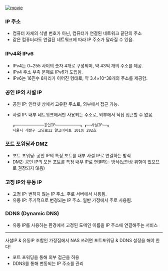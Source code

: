 <p><a href="https://www.youtube.com/watch?v=GK3h936Co-k&amp;ab_channel=%EC%96%84%ED%8C%8D%ED%95%9C%EC%BD%94%EB%94%A9%EC%82%AC%EC%A0%84"><img alt="movie" src="https://img.youtube.com/vi/GK3h936Co-k/sddefault.jpg" /></a></p>
<h3 id="ip-주소">IP 주소</h3>
<ul>
<li>컴퓨터 자체의 식별 번호가 아닌, 컴퓨터가 연결된 네트워크 끝단의 주소</li>
<li>같은 컴퓨터라도 연결된 네트워크에 따라 IP 주소가 달라질 수 있음.</li>
</ul>
<h3 id="ipv4와-ipv6">IPv4와 IPv6</h3>
<ul>
<li>IPv4는 0~255 사이의 숫자 4개로 구성되며, 약 43억 개의 주소를 제공.</li>
<li>IPv4 주소 부족 문제로 IPv6가 도입됨.</li>
<li>IPv6는 16진수 8자리가 이어진 형태로, 약 3.4×10^38개의 주소를 제공함.</li>
</ul>
<h3 id="공인-ip와-사설-ip">공인 IP와 사설 IP</h3>
<ul>
<li><p>공인 IP: 인터넷 상에서 고유한 주소로, 외부에서 접근 가능.</p>
</li>
<li><p>사설 IP: 내부 네트워크에서만 사용되는 주소로, 외부에서 직접 접근할 수 없음.</p>
<pre><code>┏━━━━━━━━━━━━━공인IP━━━━━━━━━━━┓ ┏━━사설IP━━┓
서울시 개발구 코딩로12 얄코아파트 101동 202호</code></pre></li>
</ul>
<h3 id="포트-포워딩과-dmz">포트 포워딩과 DMZ</h3>
<ul>
<li>포트 포워딩: 공인 IP의 특정 포트를 내부 사설 IP로 연결하는 방식</li>
<li>DMZ: 공인 IP의 모든 포트를 특정 내부 IP로 연결하는 방식(보안상 위험이 있으므로 권장되지 않음)</li>
</ul>
<h3 id="고정-ip와-유동-ip">고정 IP와 유동 IP</h3>
<ul>
<li>고정 IP: 변하지 않는 IP 주소. 주로 서버에서 사용됨.</li>
<li>유동 IP: 주기적으로 변경되는 IP 주소. 일반 가정에서 주로 사용됨.</li>
</ul>
<h3 id="ddns-dynamic-dns">DDNS (Dynamic DNS)</h3>
<ul>
<li>유동 IP를 사용하는 환경에서 고정된 도메인 이름을 IP 주소에 연결해주는 서비스</li>
</ul>
<hr />
<p>사설IP &amp; 유동IP 조합인 가정집에서 NAS 쓰려면 포트포워딩 &amp; DDNS 설정을 해야 한다!</p>
<ul>
<li>포트 포워딩을 통해 외부 접근을 허용</li>
<li>DDNS를 통해 변동되는 IP 주소를 관리</li>
</ul>